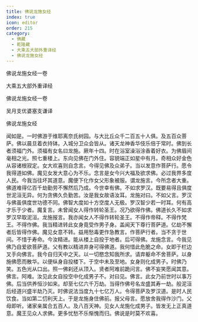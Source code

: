 ```yaml
---
title: 佛说龙施女经
index: true
icon: editor
order: 215
category:
  - 佛藏
  - 乾隆藏
  - 大乘五大部外重译经
  - 佛说龙施女经
---
```


佛说龙施女经一卷  

大乘五大部外重译经  

佛说龙施女经一卷  

吴月支优婆塞支谦译  

佛说龙施女经  

闻如是。一时佛游于维耶离奈氏树园。与大比丘众千二百五十人俱。及五百众菩萨。佛以晨旦着衣持钵。入城分卫众会皆从。诸天龙神香华伎乐倍于常时。佛到长者须福门外。须福有女名曰龙施。厥年十四。时在浴室澡浴涂香着好衣。为佛眉间毫相之光。照七重楼上。东向见佛在门外住。容貌端正如星中有月。奇相众好金色从容诸根寂定。女大欢喜则自念言。今得见佛及众弟子。当以发意作菩萨行。愿令我得道如佛。魔见女发大意心为不乐。念言是女今兴大福及欲求佛。必过我界多度人民。今我当往坏其道意。魔便下化作女父形象被服。谓龙施言。今所念者大重。佛道难得亿百千劫勤劳不懈然后乃成。今世幸有佛。不如求罗汉。既要易得且俱度世泥洹无异。何为贪佛久负勤苦。汝是我女故语汝耳。龙施对曰。不如父言。罗汉与佛虽俱度世功德不同。佛智大度如十方空度人无极。罗汉智少若一时耳。何有高才乐于少者。魔复言。未曾闻女人得作转轮圣王。况乃欲得作佛。佛道长久不如求罗汉早取泥洹。龙施报言。我亦闻女人不得作转轮圣王。不得作帝释。不得作梵王。不得作佛。我当精进转此女身竟受作男子身。盖闻天下尊行菩萨道。亿劫不懈者后皆得作佛。魔见女意不转。益用愁毒更作急教言。作菩萨行者。当不贪于世间。不惜于寿命。今汝精进。能从楼上自投于地者。后可得佛。龙施念言。今我见佛乃自爱欲菩萨道。父有教以精进弃身可得佛道。我何惜此危脆之命。女即于栏边叉手向佛言。我今自归天中之天。以一切愍念知我所求。请弃躯命不舍菩萨。以身施佛愿而散华。以便纵身自投楼下。于空中未及至地。女身则化成男子。时佛乃笑。五色光从口出。照一佛刹还从顶入。贤者阿难前跪问言。佛不妄笑愿闻其意。佛言。阿难。汝见此女自投空中化成男子不。对曰见。佛言。此女乃前世时以事万佛。后当供养恒沙如来。却至七亿六千万劫。当得作佛号名龙盛其寿一劫。般泥洹后经道兴盛半劫乃灭。时佛说法当度九十七亿万人。令得菩萨及罗汉道。是时人民饮食。当如第二忉利天上。于是龙施身住佛前。报父母言。愿放舍我得作沙门。父母即听。诸家亲属合五百人。及八百天神。见女人龙施化成男子。皆发无上正真道意。魔王见众人求佛。更多忧愁不乐惭愧而归。佛说是时莫不欢喜。  
